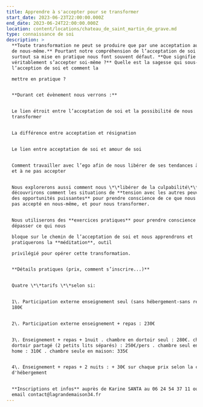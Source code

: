```yaml
---
title: Apprendre à s'accepter pour se transformer
start_date: 2023-06-23T22:00:00.000Z
end_date: 2023-06-24T22:00:00.000Z
location: content/locations/chateau_de_saint_martin_de_grave.md
type: connaissance de soi
description: >
  **Toute transformation ne peut se produire que par une acceptation authentique
  de nous-même.** Pourtant notre compréhension de l’acceptation de soi et
  surtout sa mise en pratique nous font souvent défaut. **Que signifie
  véritablement s’accepter soi-même ?** Quelle est la sagesse qui sous-tend
  l’acception de soi et comment la

  mettre en pratique ?


  **Durant cet évènement nous verrons :**


  Le lien étroit entre l’acceptation de soi et la possibilité de nous
  transformer


  La différence entre acceptation et résignation


  Le lien entre acceptation de soi et amour de soi


  Comment travailler avec l’ego afin de nous libérer de ses tendances à résister
  et à ne pas accepter


  Nous explorerons aussi comment nous \*\*libérer de la culpabilité\*\* et nous
  découvrirons comment les situations de **tension avec les autres peuvent être
  des opportunités puissantes** pour prendre conscience de ce que nous n’avons
  pas accepté en nous-même, et pour nous transformer.


  Nous utiliserons des **exercices pratiques** pour prendre conscience et
  dépasser ce qui nous

  bloque sur le chemin de l’acceptation de soi et nous apprendrons et
  pratiquerons la **méditation**, outil

  privilégié pour opérer cette transformation.


  **Détails pratiques (prix, comment s’inscrire...)**


  Quatre \*\*tarifs \*\*selon si:


  1\. Participation externe enseignement seul (sans hébergement-sans repas) :
  180€


  2\. Participation externe enseignement + repas : 230€


  3\. Enseignement + repas + 1nuit . chambre en dortoir seul : 280€. chambre en
  dortoir partagé (2 petits lits séparés) : 250€/pers . chambre seul en mobil
  home : 310€ . chambre seule en maison: 335€


  4\. Enseignement + repas + 2 nuits : + 30€ sur chaque prix selon la catégorie
  d'hébergement


  **Inscriptions et infos** auprès de Karine SANTA au 06 24 54 37 11 ou par
  email contact@lagrandemaison34.fr
---
```



